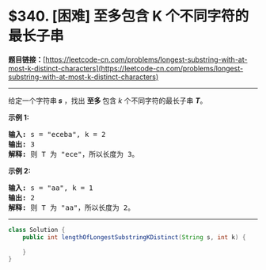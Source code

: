 # $340. [困难] 至多包含 K 个不同字符的最长子串

**题目链接：**[https://leetcode-cn.com/problems/longest-substring-with-at-most-k-distinct-characters](https://leetcode-cn.com/problems/longest-substring-with-at-most-k-distinct-characters)

---

<div class="content__1Y2H">
 <div class="notranslate">
  <p>给定一个字符串<strong><em> s</em></strong> ，找出&nbsp;<strong>至多&nbsp;</strong>包含<em> k</em> 个不同字符的最长子串 <strong><em>T</em></strong>。</p> 
  <p><strong>示例 1:</strong></p> 
  <pre class="language-text"><strong>输入: </strong>s = "eceba", k = 2
<strong>输出: </strong>3
<strong>解释: </strong>则<strong> </strong>T 为 "ece"，所以长度为 3。</pre> 
  <p><strong>示例 2:</strong></p> 
  <pre class="language-text"><strong>输入: </strong>s = "aa", k = 1
<strong>输出: </strong>2
<strong>解释: </strong>则 T 为 "aa"，所以长度为 2。
</pre> 
 </div>
</div>

---

```java
class Solution {
    public int lengthOfLongestSubstringKDistinct(String s, int k) {
        
    }
}
```